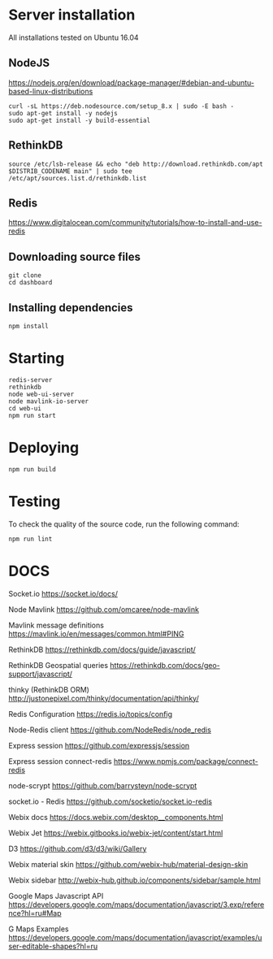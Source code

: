 # Server installation

All installations tested on Ubuntu 16.04


## NodeJS

https://nodejs.org/en/download/package-manager/#debian-and-ubuntu-based-linux-distributions

    curl -sL https://deb.nodesource.com/setup_8.x | sudo -E bash -
    sudo apt-get install -y nodejs
    sudo apt-get install -y build-essential

## RethinkDB

    source /etc/lsb-release && echo "deb http://download.rethinkdb.com/apt $DISTRIB_CODENAME main" | sudo tee /etc/apt/sources.list.d/rethinkdb.list


## Redis

https://www.digitalocean.com/community/tutorials/how-to-install-and-use-redis


## Downloading source files

    git clone
    cd dashboard


## Installing dependencies

    npm install



# Starting

    redis-server
    rethinkdb
    node web-ui-server
    node mavlink-io-server
    cd web-ui
    npm run start


# Deploying

    npm run build


# Testing

To check the quality of the source code, run the following command:

    npm run lint




# DOCS

Socket.io
https://socket.io/docs/

Node Mavlink
https://github.com/omcaree/node-mavlink

Mavlink message definitions
https://mavlink.io/en/messages/common.html#PING

RethinkDB
https://rethinkdb.com/docs/guide/javascript/

RethinkDB Geospatial queries
https://rethinkdb.com/docs/geo-support/javascript/

thinky (RethinkDB ORM)
http://justonepixel.com/thinky/documentation/api/thinky/

Redis Configuration
https://redis.io/topics/config

Node-Redis client
https://github.com/NodeRedis/node_redis

Express session
https://github.com/expressjs/session

Express session connect-redis
https://www.npmjs.com/package/connect-redis

node-scrypt
https://github.com/barrysteyn/node-scrypt

socket.io - Redis
https://github.com/socketio/socket.io-redis



Webix docs
https://docs.webix.com/desktop__components.html

Webix Jet
https://webix.gitbooks.io/webix-jet/content/start.html

D3
https://github.com/d3/d3/wiki/Gallery

Webix material skin
https://github.com/webix-hub/material-design-skin

Webix sidebar
http://webix-hub.github.io/components/sidebar/sample.html

Google Maps Javascript API
https://developers.google.com/maps/documentation/javascript/3.exp/reference?hl=ru#Map

G Maps Examples
https://developers.google.com/maps/documentation/javascript/examples/user-editable-shapes?hl=ru

